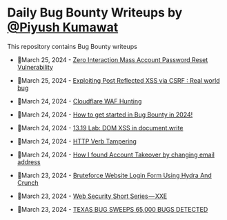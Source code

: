 # Daily Bug Bounty Writeups by [@Piyush Kumawat](https://twitter.com/piyush_supiy) 
This repository contains Bug Bounty writeups

<!-- BLOG-POST-LIST:START -->
 - 💯March 25, 2024 - [Zero Interaction Mass Account Password Reset Vulnerability](https://medium.com/@manan_sanghvi/zero-interaction-mass-account-password-reset-vulnerability-86b87098e3ae?source=rss------bug_bounty-5) 

 - 💯March 25, 2024 - [Exploiting Post Reflected XSS via CSRF : Real world bug](https://medium.com/@Rahulkrishnan_R_Panicker/exploiting-post-reflected-xss-via-csrf-real-world-bug-f374afeb081e?source=rss------bug_bounty-5) 

 - 💯March 24, 2024 - [Cloudflare WAF Hunting](https://medium.com/@Device1306/cloudflare-waf-hunting-e878588488c8?source=rss------bug_bounty-5) 

 - 💯March 24, 2024 - [How to get started in Bug Bounty in 2024!](https://medium.com/@FoxxCB/how-to-get-started-in-bug-bounty-in-2024-708754094de9?source=rss------bug_bounty-5) 

 - 💯March 24, 2024 - [13.19 Lab: DOM XSS in document.write](https://cyberw1ng.medium.com/13-19-lab-dom-xss-in-document-write-dddced06def8?source=rss------bug_bounty-5) 

 - 💯March 24, 2024 - [HTTP Verb Tampering](https://medium.com/@mirackucuk595/http-verb-tampering-4505d6491c95?source=rss------bug_bounty-5) 

 - 💯March 24, 2024 - [How I found Account Takeover by changing email address](https://medium.com/@mohddanish9536/how-i-found-account-takeover-by-changing-email-address-b0dc213e2df3?source=rss------bug_bounty-5) 

 - 💯March 23, 2024 - [Bruteforce Website Login Form Using Hydra And Crunch](https://medium.com/@OthmaneAitBouftass/bruteforce-attack-using-hydra-and-crunch-8b48ea9e36ce?source=rss------bug_bounty-5) 

 - 💯March 23, 2024 - [Web Security Short Series — XXE](https://medium.com/@frankyyano/web-security-short-series-xxe-64492ed1d893?source=rss------bug_bounty-5) 

 - 💯March 23, 2024 - [TEXAS BUG SWEEPS 65,000 BUGS DETECTED](https://medium.com/@siddiquiasad2299/texas-bug-sweeps-65-000-bugs-detected-a00ae73014b6?source=rss------bug_bounty-5) 
<!-- BLOG-POST-LIST:END -->

